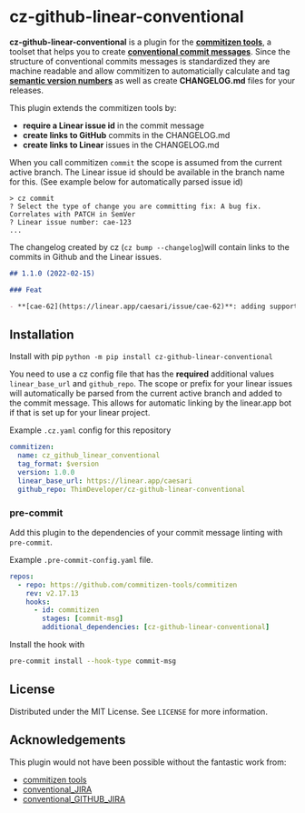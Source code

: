# cz-github-linear-conventional

**cz-github-linear-conventional** is a plugin for the [**commitizen tools**](https://github.com/commitizen-tools/commitizen), a toolset that helps you to create [**conventional commit messages**](https://www.conventionalcommits.org/en/v1.0.0/). Since the structure of conventional commits messages is standardized they are machine readable and allow commitizen to automaticially calculate and tag [**semantic version numbers**](https://semver.org/) as well as create **CHANGELOG.md** files for your releases.

This plugin extends the commitizen tools by:
- **require a Linear issue id** in the commit message
- **create links to GitHub** commits in the CHANGELOG.md
- **create links to Linear** issues in the CHANGELOG.md

When you call commitizen `commit` the scope is assumed from the current active branch. The Linear issue id should be available in the branch name for this. (See example below for automatically parsed issue id)
```
> cz commit
? Select the type of change you are committing fix: A bug fix. Correlates with PATCH in SemVer
? Linear issue number: cae-123
...
```

The changelog created by cz (`cz bump --changelog`)will contain links to the commits in Github and the Linear issues.
```markdown
## 1.1.0 (2022-02-15)

### Feat

- **[cae-62](https://linear.app/caesari/issue/cae-62)**: adding support for linear issue ids [8adc3](https://github.com/ThimDeveloper/cz-github-linear-conventional/commit/8adc39bc0cb35fff07f5c9c4b906b1b3eefd3f56)

``` 


## Installation

Install with pip
`python -m pip install cz-github-linear-conventional` 

You need to use a cz config file that has the **required** additional values `linear_base_url` and `github_repo`. The scope or prefix for your linear issues will automatically be parsed from the current active branch and added to the commit message. This allows for automatic linking by the linear.app bot if that is set up for your linear project.

Example `.cz.yaml` config for this repository
```yaml
commitizen:
  name: cz_github_linear_conventional
  tag_format: $version
  version: 1.0.0
  linear_base_url: https://linear.app/caesari
  github_repo: ThimDeveloper/cz-github-linear-conventional

```

### pre-commit
Add this plugin to the dependencies of your commit message linting with `pre-commit`. 

Example `.pre-commit-config.yaml` file.
```yaml
repos:
  - repo: https://github.com/commitizen-tools/commitizen
    rev: v2.17.13
    hooks:
      - id: commitizen
        stages: [commit-msg]
        additional_dependencies: [cz-github-linear-conventional]
```
Install the hook with 
```bash
pre-commit install --hook-type commit-msg
```

<!-- LICENSE -->
## License

Distributed under the MIT License. See `LICENSE` for more information.

<!-- ACKNOWLEDGEMENTS -->
## Acknowledgements
This plugin would not have been possible without the fantastic work from:
* [commitizen tools](https://github.com/commitizen-tools/commitizen)
* [conventional_JIRA](https://github.com/Crystalix007/conventional_jira)
* [conventional_GITHUB_JIRA](https://github.com/apheris/cz-github-jira-conventional)
